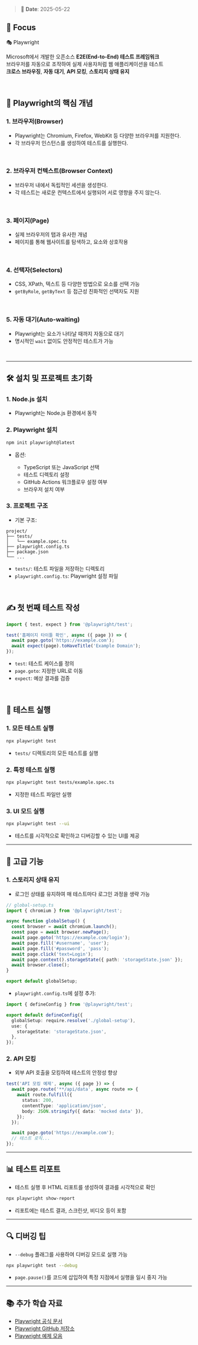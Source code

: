 > 📅 **Date**: 2025-05-22

## 📌 Focus

🎭 Playwright 
<br />

Microsoft에서 개발한 오픈소스 **E2E(End-to-End) 테스트 프레임워크**<br />
브라우저를 자동으로 조작하여 실제 사용자처럼 웹 애플리케이션을 테스트 <br />
**크로스 브라우징**, **자동 대기**, **API 모킹**, **스토리지 상태 유지**<br />

<br />

## 🧠 Playwright의 핵심 개념

### 1. 브라우저(Browser)

* Playwright는 Chromium, Firefox, WebKit 등 다양한 브라우저를 지원한다.
* 각 브라우저 인스턴스를 생성하여 테스트를 실행한다.

<br />

### 2. 브라우저 컨텍스트(Browser Context)

* 브라우저 내에서 독립적인 세션을 생성한다.
* 각 테스트는 새로운 컨텍스트에서 실행되어 서로 영향을 주지 않는다.

<br />

### 3. 페이지(Page)

* 실제 브라우저의 탭과 유사한 개념
* 페이지를 통해 웹사이트를 탐색하고, 요소와 상호작용

<br />

### 4. 선택자(Selectors)

* CSS, XPath, 텍스트 등 다양한 방법으로 요소를 선택 가능
* `getByRole`, `getByText` 등 접근성 친화적인 선택자도 지원

<br />

### 5. 자동 대기(Auto-waiting)

* Playwright는 요소가 나타날 때까지 자동으로 대기
* 명시적인 `wait` 없이도 안정적인 테스트가 가능

<br />

---

## 🛠️ 설치 및 프로젝트 초기화

### 1. Node.js 설치

* Playwright는 Node.js 환경에서 동작

### 2. Playwright 설치

```bash
npm init playwright@latest
```

* 옵션: 

  * TypeScript 또는 JavaScript 선택
  * 테스트 디렉토리 설정
  * GitHub Actions 워크플로우 설정 여부
  * 브라우저 설치 여부

### 3. 프로젝트 구조

* 기본 구조: 

```
project/
├── tests/
│   └── example.spec.ts
├── playwright.config.ts
├── package.json
└── ...
```

* `tests/`: 테스트 파일을 저장하는 디렉토리
* `playwright.config.ts`: Playwright 설정 파일

<br />

## ✍️ 첫 번째 테스트 작성

```typescript
import { test, expect } from '@playwright/test';

test('홈페이지 타이틀 확인', async ({ page }) => {
  await page.goto('https://example.com');
  await expect(page).toHaveTitle('Example Domain');
});
```

* `test`: 테스트 케이스를 정의
* `page.goto`: 지정한 URL로 이동
* `expect`: 예상 결과를 검증

<br />

## 🚀 테스트 실행

### 1. 모든 테스트 실행

```bash
npx playwright test
```

* `tests/` 디렉토리의 모든 테스트를 실행

### 2. 특정 테스트 실행

```bash
npx playwright test tests/example.spec.ts
```

* 지정한 테스트 파일만 실행

### 3. UI 모드 실행

```bash
npx playwright test --ui
```

* 테스트를 시각적으로 확인하고 디버깅할 수 있는 UI를 제공

---

## 🧪 고급 기능

### 1. 스토리지 상태 유지

* 로그인 상태를 유지하여 매 테스트마다 로그인 과정을 생략 가능 

```typescript
// global-setup.ts
import { chromium } from '@playwright/test';

async function globalSetup() {
  const browser = await chromium.launch();
  const page = await browser.newPage();
  await page.goto('https://example.com/login');
  await page.fill('#username', 'user');
  await page.fill('#password', 'pass');
  await page.click('text=Login');
  await page.context().storageState({ path: 'storageState.json' });
  await browser.close();
}

export default globalSetup;
```

* `playwright.config.ts`에 설정 추가:

```typescript
import { defineConfig } from '@playwright/test';

export default defineConfig({
  globalSetup: require.resolve('./global-setup'),
  use: {
    storageState: 'storageState.json',
  },
});
```

### 2. API 모킹

* 외부 API 호출을 모킹하여 테스트의 안정성 향상 

```typescript
test('API 모킹 예제', async ({ page }) => {
  await page.route('**/api/data', async route => {
    await route.fulfill({
      status: 200,
      contentType: 'application/json',
      body: JSON.stringify({ data: 'mocked data' }),
    });
  });

  await page.goto('https://example.com');
  // 테스트 로직...
});
```

---

## 📊 테스트 리포트

* 테스트 실행 후 HTML 리포트를 생성하여 결과를 시각적으로 확인 

```bash
npx playwright show-report
```

* 리포트에는 테스트 결과, 스크린샷, 비디오 등이 포함

---

## 🔍 디버깅 팁

* `--debug` 플래그를 사용하여 디버깅 모드로 실행 가능 

```bash
npx playwright test --debug
```

* `page.pause()`를 코드에 삽입하여 특정 지점에서 실행을 일시 중지 가능 

---

## 📚 추가 학습 자료

* [Playwright 공식 문서](https://playwright.dev/)
* [Playwright GitHub 저장소](https://github.com/microsoft/playwright)
* [Playwright 예제 모음](https://github.com/microsoft/playwright/tree/main/examples)
